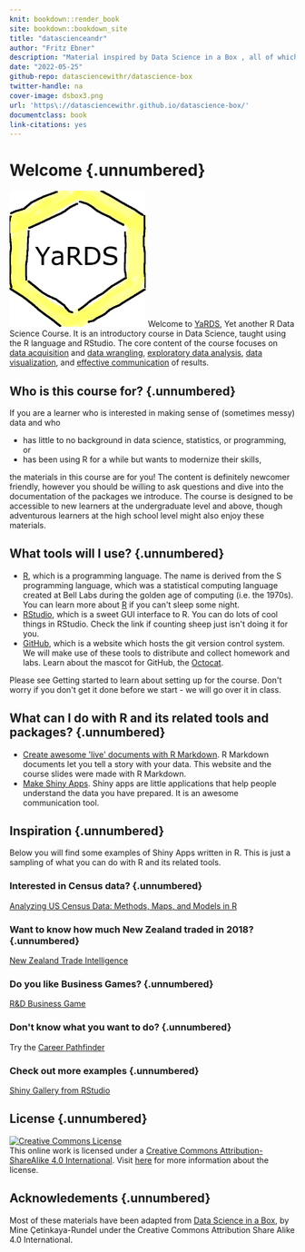 ```yaml
---
knit: bookdown::render_book
site: bookdown::bookdown_site
title: "datascienceandr"
author: "Fritz Ebner"
description: "Material inspired by Data Science in a Box , all of which are freely-available and open-source."
date: "2022-05-25"
github-repo: datasciencewithr/datascience-box
twitter-handle: na
cover-image: dsbox3.png
url: 'https\://datasciencewithr.github.io/datascience-box/'
documentclass: book
link-citations: yes
---
```


# Welcome {.unnumbered}

<img src="dsbox3.png" class="cover" width="240" height="240"/> Welcome to [YaRDS](https://datasciencewithr.github.io/datascience-box/index.html), Yet another R Data Science Course.
It is an introductory course in Data Science, taught using the R language and RStudio.
The core content of the course focuses on [data acquisition](https://wiki.atlan.com/data-acquisition/) and [data wrangling](https://en.wikipedia.org/wiki/Data_wrangling), [exploratory data analysis](https://en.wikipedia.org/wiki/Exploratory_data_analysis), [data visualization](https://en.wikipedia.org/wiki/Data_visualization), and [effective communication](https://en.wikipedia.org/wiki/Communication) of results.

## Who is this course for? {.unnumbered}

If you are a learner who is interested in making sense of (sometimes messy) data and who

-   has little to no background in data science, statistics, or programming, or
-   has been using R for a while but wants to modernize their skills,

the materials in this course are for you!
The content is definitely newcomer friendly, however you should be willing to ask questions and dive into the documentation of the packages we introduce.
The course is designed to be accessible to new learners at the undergraduate level and above, though adventurous learners at the high school level might also enjoy these materials.

## What tools will I use? {.unnumbered}

-   [R](https://en.wikipedia.org/wiki/R_(programming_language)), which is a programming language. The name is derived from the S programming language, which was a statistical computing language created at Bell Labs during the golden age of computing (i.e. the 1970s). You can learn more about [R](https://en.wikipedia.org/wiki/R_(programming_language)) if you can't sleep some night.
-   [RStudio](https://en.wikipedia.org/wiki/RStudio), which is a sweet GUI interface to R. You can do lots of cool things in RStudio. Check the link if counting sheep just isn't doing it for you.
-   [GitHub](https://github.com/), which is a website which hosts the git version control system. We will make use of these tools to distribute and collect homework and labs. Learn about the mascot for GitHub, the [Octocat](https://en.wikipedia.org/wiki/GitHub#Mascot).

Please see Getting started to learn about setting up for the course.
Don't worry if you don't get it done before we start - we will go over it in class.

## What can I do with R and its related tools and packages? {.unnumbered}

-   [Create awesome 'live' documents with R Markdown](https://rmarkdown.rstudio.com/). R Markdown documents let you tell a story with your data. This website and the course slides were made with R Markdown.
-   [Make Shiny Apps](https://shiny.rstudio.com/). Shiny apps are little applications that help people understand the data you have prepared. It is an awesome communication tool.

## Inspiration {.unnumbered}

Below you will find some examples of Shiny Apps written in R.
This is just a sampling of what you can do with R and its related tools.

### Interested in Census data? {.unnumbered}

[Analyzing US Census Data: Methods, Maps, and Models in R](https://walker-data.com/census-r/index.html)

### Want to know how much New Zealand traded in 2018? {.unnumbered}

[New Zealand Trade Intelligence](https://gallery.shinyapps.io/nz-trade-dash/)

### Do you like Business Games? {.unnumbered}

[R&D Business Game](https://psim.shinyapps.io/business_game/)

### Don't know what you want to do? {.unnumbered}

Try the [Career Pathfinder](https://geom.shinyapps.io/careerpathfinder-beta/)

### Check out more examples {.unnumbered}

[Shiny Gallery from RStudio](https://shiny.rstudio.com/gallery/)

## License {.unnumbered}

<a rel="license" href="https://creativecommons.org/licenses/by-sa/4.0/"><img src="https://licensebuttons.net/l/by-sa/4.0/88x31.png" alt="Creative Commons License" style="border-width:0"/></a><br />This online work is licensed under a <a rel="license" href="https://creativecommons.org/licenses/by-sa/4.0/">Creative Commons Attribution-ShareAlike 4.0 International</a>.
Visit [here](https://github.com/rstudio-education/datascience-box/blob/master/LICENSE.md) for more information about the license.

## Acknowledements {.unnumbered}

Most of these materials have been adapted from [Data Science in a Box](https://https://datasciencebox.org/), by Mine Çetinkaya-Rundel under the Creative Commons Attribution Share Alike 4.0 International.
